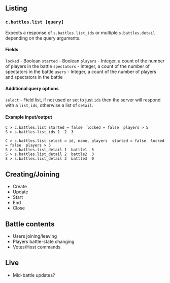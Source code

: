 ## Listing
### `c.battles.list [query]`
Expects a response of `s.battles.list_ids` or multiple `s.battles.detail` depending on the query arguments.

#### Fields
`locked` - Boolean
`started` - Boolean
`players` - Integer, a count of the number of players in the battle
`spectators` - Integer, a count of the number of spectators in the battle
`users` - Integer, a count of the number of players and spectators in the battle

#### Additional query options
`select` - Field list, if not used or set to just `ids` then the server will respond with a `list_ids`, otherwise a list of `detail`.

#### Example input/output
```
C > c.battles.list started = false  locked = false  players > 5
S > s.battles.list_ids 1  2  3

C > c.battles.list select = id, name, players  started = false  locked = false  players > 5
S > s.battles.list_detail 1  battle1  5
S > s.battles.list_detail 2  battle2  3
S > s.battles.list_detail 3  battle3  0
```

## Creating/Joining
- Create
- Update
- Start
- End
- Close

## Battle contents
- Users joining/leaving
- Players battle-state changing
- Votes/Host commands

## Live
- Mid-battle updates?
